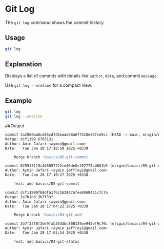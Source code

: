 # Git Log

The `git log` command shows the commit history.

## Usage
```bash
git log
```
## Explanation
Displays a list of commits with details like `author`, `date`, and commit `message`.

Use `git log --oneline` for a compact view.

## Example
```bash
git log
git log --oneline
```

##Output

```bash
commit 2a29d0aa8cd46cdfd5eaae38a6f7418e36fce0cc (HEAD -> main, origin/main, origin/HEAD)
Merge: dcf1199 6765131
Author: Amin Jafari <aymin@gmail.com>
Date:   Tue Jan 28 17:10:50 2025 +0330

    Merge branch 'basics/05-git-commit'

commit 676513119c446857222ce46de8af07774c4601b5 (origin/basics/05-git-commit, basics/05-git-commit)
Author: Aymin Jafari <aymin.jeffrey1@gmail.com>
Date:   Tue Jan 28 17:10:27 2025 +0330

    feat: add basics/05-git-commit

commit dcf11999fb8dfa1fbc162847afee8960421c7c7a
Merge: 7e7b1dd 3b7f33f
Author: Amin Jafari <aymin@gmail.com>
Date:   Tue Jan 28 17:04:22 2025 +0330

    Merge branch 'basics/04-git-add'

commit 3b7f33f8f2de9fab353dbc868139ae945ef9c76c (origin/basics/04-git-add, basics/04-git-add)
Author: Aymin Jafari <aymin.jeffrey1@gmail.com>
Date:   Tue Jan 28 17:03:54 2025 +0330

    feat: add basics/04-git-status
```
